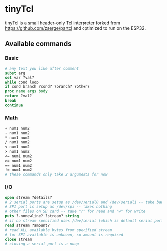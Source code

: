 # tinyTcl

tinyTcl is a small header-only Tcl interpreter forked from <https://github.com/zserge/partcl> and optimized to run on the ESP32.

## Available commands

### Basic

```tcl
# any text you like after comment
subst arg
set var ?val?
while cond loop
if cond branch ?cond? ?branch? ?other?
proc name args body
return ?val?
break
continue
```

### Math

```tcl
+ num1 num2
- num1 num2
* num1 num2
/ num1 num2
< num1 num2
> num1 num2
<= num1 num2
>= num1 num2
== num1 num2
!= num1 num2
# these commands only take 2 arguments for now
```

### I/O

```tcl
open stream ?details?
# 2 serial ports are setup as /dev/serial0 and /dev/serial1 -- take baud rate
# SPI port is setup as /dev/spi -- takes nothing
# other files on SD card -- take "r" for read and "w" for write
puts ?-nonewline? ?stream? string
# if no stream specified uses /dev/serial (which is default serial port)
read stream ?amount?
# read ALL available bytes from specified stream
# for SPI available is unknown, so amount is required
close stream
# closing a serial port is a noop
```
